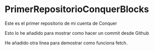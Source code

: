 # PrimerRepositorioConquerBlocks
Este es el primer repositorio de mi cuenta de Conquer

Esto lo he añadido para mostrar como hacer un commit desde Github

He añadido otra línea para demostrar como funciona fetch.
